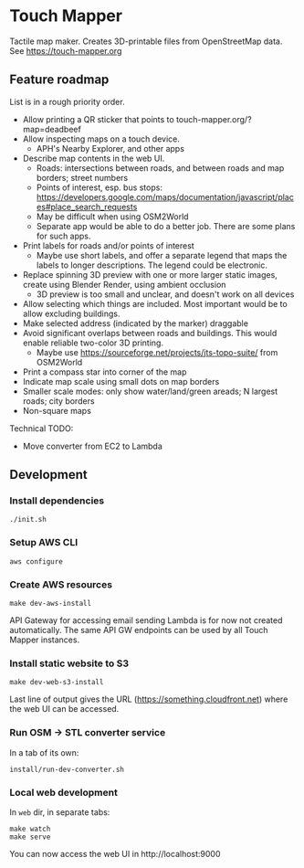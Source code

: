 # Touch Mapper

Tactile map maker. Creates 3D-printable files from OpenStreetMap data. See https://touch-mapper.org

## Feature roadmap

List is in a rough priority order.

- Allow printing a QR sticker that points to touch-mapper.org/?map=deadbeef
- Allow inspecting maps on a touch device.
  - APH's Nearby Explorer, and other apps
- Describe map contents in the web UI.
  - Roads: intersections between roads, and between roads and map borders; street numbers
  - Points of interest, esp. bus stops: https://developers.google.com/maps/documentation/javascript/places#place_search_requests
  - May be difficult when using OSM2World
  - Separate app would be able to do a better job. There are some plans for such apps.
- Print labels for roads and/or points of interest
  - Maybe use short labels, and offer a separate legend that maps the labels to longer descriptions. The legend could be electronic.
- Replace spinning 3D preview with one or more larger static images, create using Blender Render, using ambient occlusion
  - 3D preview is too small and unclear, and doesn't work on all devices
- Allow selecting which things are included. Most important would be to allow excluding buildings.
- Make selected address (indicated by the marker) draggable
- Avoid significant overlaps between roads and buildings. This would enable reliable two-color 3D printing.
  - Maybe use https://sourceforge.net/projects/jts-topo-suite/ from OSM2World
- Print a compass star into corner of the map
- Indicate map scale using small dots on map borders
- Smaller scale modes: only show water/land/green areads; N largest roads; city borders
- Non-square maps

Technical TODO:

- Move converter from EC2 to Lambda

## Development

### Install dependencies

    ./init.sh

### Setup AWS CLI

    aws configure

### Create AWS resources

    make dev-aws-install

API Gateway for accessing email sending Lambda is for now not created
automatically. The same API GW endpoints can be used by all Touch Mapper
instances.

### Install static website to S3

    make dev-web-s3-install

Last line of output gives the URL (https://something.cloudfront.net) where
the web UI can be accessed.

### Run OSM -> STL converter service

In a tab of its own:

    install/run-dev-converter.sh

### Local web development

In `web` dir, in separate tabs:

    make watch
    make serve

You can now access the web UI in http://localhost:9000

